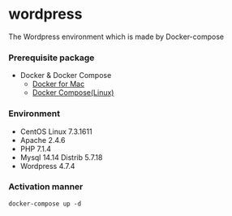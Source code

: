 # wordpress
The Wordpress environment which is made by Docker-compose

### Prerequisite package
* Docker & Docker Compose
  * [Docker for Mac](https://docs.docker.com/docker-for-mac/install/)
  * [Docker Compose(Linux)](https://github.com/docker/compose/releases)

### Environment
* CentOS Linux 7.3.1611
* Apache 2.4.6
* PHP 7.1.4
* Mysql 14.14 Distrib 5.7.18
* Wordpress 4.7.4

### Activation manner
```
docker-compose up -d
```
